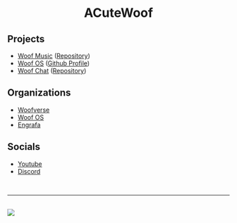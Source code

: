 <h1 align="center">ACuteWoof</h1>

## Projects

- [Woof Music](https://woof-music.web.app) ([Repository](https://github.com/the-woofs/woof-music-r2))
- [Woof OS](https://woof-os.github.io) ([Github Profile](https://github.com/woof-os))
- [Woof Chat](https://woofs-bark.web.app) ([Repository](https://github.com/the-woofs/woof-chat-rev2))

## Organizations

- [Woofverse](https://github.com/the-woofs)
- [Woof OS](https://github.com/woof-os)
- [Engrafa](https://github.com/engrafa)

## Socials

- [Youtube](https://youtube.com/acodingwoof)
- [Discord](https://discord.gg/9ZBmZYVrD3)

<br />

---

<br />
<a href="https://www.buymeacoffee.com/acutewoof"><img src="https://img.buymeacoffee.com/button-api/?text=Buy me a coffee&emoji=&slug=acutewoof&button_colour=d978ba&font_colour=000000&font_family=Inter&outline_colour=000000&coffee_colour=FFDD00" /></a>

